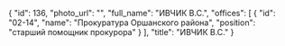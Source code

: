{
    "id": 136,
    "photo_url": "",
    "full_name": "ИВЧИК В.С.",
    "offices": [
        {
            "id": "02-14",
            "name": "Прокуратура Оршанского района",
            "position": "старший помощник прокурора"
        }
    ],
    "title": "ИВЧИК В.С."
}